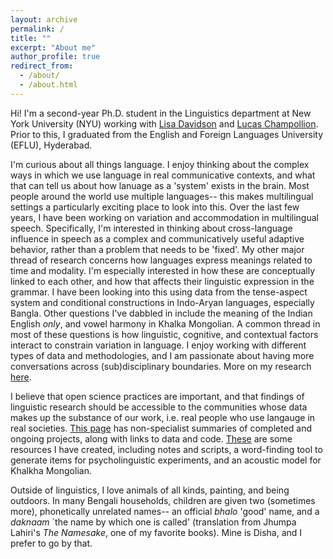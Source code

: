 ```yaml
---
layout: archive
permalink: /
title: ""
excerpt: "About me"
author_profile: true
redirect_from: 
  - /about/
  - /about.html
---
```


Hi! I'm a second-year Ph.D. student in the Linguistics department at New York University (NYU) working with <a href="https://wp.nyu.edu/lisa_davidson/" target="_blank">Lisa Davidson</a> and <a href= "https://champollion.com/" target="_blank">Lucas Champollion</a>. Prior to this, I graduated from the English and Foreign Languages University (EFLU), Hyderabad. 

I'm curious about all things language. I enjoy thinking about the complex ways in which we use language in real communicative contexts, and what that can tell us about how lanuage as a 'system' exists in the brain. Most people around the world use multiple languages-- this makes multilingual settings a particularly exciting place to look into this. Over the last few years, I have been working on variation and accommodation in multilingual speech. Specifically, I'm interested in thinking about cross-language influence in speech as a complex and communicatively useful adaptive behavior, rather than a problem that needs to be 'fixed'. 
My other major thread of research concerns how languages express meanings related to time and modality. I'm especially interested in how these are conceptually linked to each other, and how that affects their linguistic expression in the grammar. I have been looking into this using data from the tense-aspect system and conditional constructions in Indo-Aryan languages, especially Bangla.
Other questions I've dabbled in include the meaning of the Indian English _only_, and vowel harmony in Khalka Mongolian. A common thread in most of these questions is how linguistic, cognitive, and contextual factors interact to constrain variation in language. I enjoy working with different types of data and methodologies, and I am passionate about having more conversations across (sub)disciplinary boundaries. More on my research [here](research.html).

I believe that open science practices are important, and that findings of linguistic research should be accessible to the communities whose data makes up the substance of our work, i.e. real people who use langauge in real societies. [This page](research.html) has non-specialist summaries of completed and ongoing projects, along with links to data and code. [These](resources.html) are some resources I have created, including notes and scripts, a word-finding tool to generate items for psycholinguistic experiments, and an acoustic model for Khalkha Mongolian. 

Outside of linguistics, I love animals of all kinds, painting, and being outdoors. In many Bengali households, children are given two (sometimes more), phonetically unrelated names-- an official _bhalo_ 'good' name, and a _daknaam_ `the name by which one is called' (translation from Jhumpa Lahiri's _The Namesake_, one of my favorite books). Mine is Disha, and I prefer to go by that. 